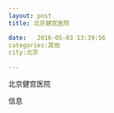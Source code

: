```yaml
--- 
layout: post 
title: 北京健宫医院

date:   2016-05-03 13:39:56 
categories:其他  
city:北京
  
--- 
```

   
北京健宫医院

信息

